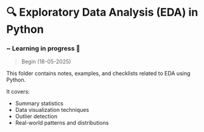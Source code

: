 # 🔍 Exploratory Data Analysis (EDA) in Python 

### ~ Learning in progress 🔄 
> Begin (18-05-2025)

This folder contains notes, examples, and checklists related to EDA using Python.

It covers:
- Summary statistics
- Data visualization techniques
- Outlier detection
- Real-world patterns and distributions
